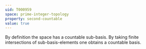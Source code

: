 ```yaml
---
uid: T000959
space: prime-integer-topology
property: second-countable
value: true
---
```

By definition the space has a countable sub-basis. By taking finite intersections of sub-basis-elements one obtains a countable basis.

